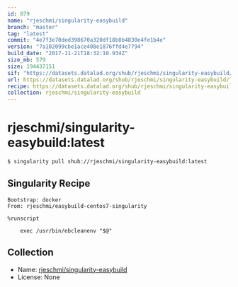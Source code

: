 ```yaml
---
id: 879
name: "rjeschmi/singularity-easybuild"
branch: "master"
tag: "latest"
commit: "4e7f3e70ded398670a320df18b8b4830e4fe1b4e"
version: "7a102099cbe1ace408e1876ffd4e7794"
build_date: "2017-11-21T18:32:10.934Z"
size_mb: 579
size: 194437151
sif: "https://datasets.datalad.org/shub/rjeschmi/singularity-easybuild/latest/2017-11-21-4e7f3e70-7a102099/7a102099cbe1ace408e1876ffd4e7794.simg"
url: https://datasets.datalad.org/shub/rjeschmi/singularity-easybuild/latest/2017-11-21-4e7f3e70-7a102099/
recipe: https://datasets.datalad.org/shub/rjeschmi/singularity-easybuild/latest/2017-11-21-4e7f3e70-7a102099/Singularity
collection: rjeschmi/singularity-easybuild
---
```


# rjeschmi/singularity-easybuild:latest

```bash
$ singularity pull shub://rjeschmi/singularity-easybuild:latest
```

## Singularity Recipe

```singularity
Bootstrap: docker
From: rjeschmi/easybuild-centos7-singularity

%runscript
 
    exec /usr/bin/ebcleanenv "$@"
```

## Collection

 - Name: [rjeschmi/singularity-easybuild](https://github.com/rjeschmi/singularity-easybuild)
 - License: None

